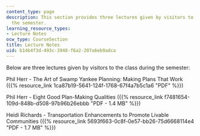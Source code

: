 ```yaml
---
content_type: page
description: This section provides three lectures given by visitors to the class during
  the semester.
learning_resource_types:
- Lecture Notes
ocw_type: CourseSection
title: Lecture Notes
uid: b14b4f3d-493c-3948-f6a2-207a6eb9adca
---
```


Below are three lectures given by visitors to the class during the semester:

Phil Herr - The Art of Swamp Yankee Planning: Making Plans That Work ({{% resource_link 1ca87b19-5641-124f-1768-67f4a7b5c1a6 "PDF" %}})

Phil Herr - Eight Good Plan-Making Qualities ({{% resource_link f7481654-109d-848b-d508-97b96b26ebbb "PDF - 1.4 MB" %}})

Heidi Richards - Transportation Enhancements to Promote Livable Communities ({{% resource_link 5693f663-0c8f-0e57-bb26-75d6668114e4 "PDF - 1.7 MB" %}})
